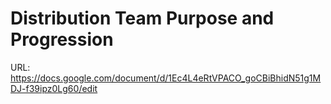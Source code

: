 # Distribution Team Purpose and Progression

URL: https://docs.google.com/document/d/1Ec4L4eRtVPACO_goCBiBhidN51g1MDJ-f39ipz0Lg60/edit
